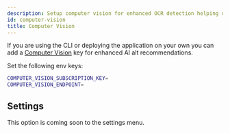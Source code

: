 ```yaml
---
description: Setup computer vision for enhanced OCR detection helping define missing media content.
id: computer-vision
title: Computer Vision
---
```


If you are using the CLI or deploying the application on your own you can add a [Computer Vision](https://azure.microsoft.com/en-us/services/cognitive-services/computer-vision/#overview) key for enhanced AI alt recommendations.

Set the following env keys:

```sh
COMPUTER_VISION_SUBSCRIPTION_KEY=
COMPUTER_VISION_ENDPOINT=
```

## Settings

This option is coming soon to the settings menu.
